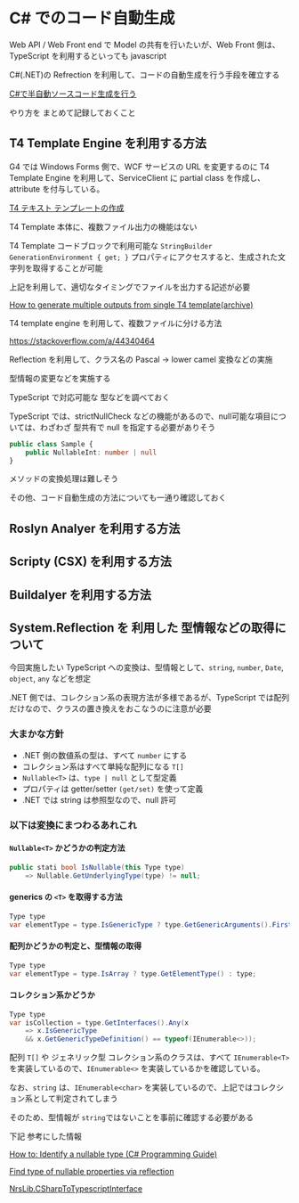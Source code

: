 # C# でのコード自動生成

Web API / Web Front end で Model の共有を行いたいが、Web Front 側は、TypeScript を利用するといっても javascript

C#(.NET)の Refrection を利用して、コードの自動生成を行う手段を確立する

[C#で半自動ソースコード生成を行う](https://qiita.com/skitoy4321/items/bea79049d2b156f64d78)

やり方を まとめて記録しておくこと

## T4 Template Engine を利用する方法

G4 では Windows Forms 側で、WCF サービスの URL を変更するのに T4 Template Engine を利用して、ServiceClient に partial class を作成し、 attribute を付与している。

[T4 テキスト テンプレートの作成](https://docs.microsoft.com/ja-jp/visualstudio/modeling/writing-a-t4-text-template)

T4 Template 本体に、複数ファイル出力の機能はない

T4 Template コードブロックで利用可能な `StringBuilder GenerationEnvironment { get; }` プロパティにアクセスすると、生成された文字列を取得することが可能

上記を利用して、適切なタイミングでファイルを出力する記述が必要

[How to generate multiple outputs from single T4 template(archive)](https://web.archive.org/web/20160501025241/http://www.olegsych.com/2008/03/how-to-generate-multiple-outputs-from-single-t4-template/)


T4 template engine を利用して、複数ファイルに分ける方法

https://stackoverflow.com/a/44340464

Reflection を利用して、クラス名の Pascal -> lower camel 変換などの実施

型情報の変更などを実施する

TypeScript で対応可能な 型などを調べておく

TypeScript では、strictNullCheck などの機能があるので、null可能な項目については、わざわざ 型共有で null を指定する必要がありそう

```typescript
public class Sample {
    public NullableInt: number | null
}
```

メソッドの変換処理は難しそう

その他、コード自動生成の方法についても一通り確認しておく

## Roslyn Analyer を利用する方法


## Scripty (CSX) を利用する方法

## Buildalyer を利用する方法

## System.Reflection を 利用した 型情報などの取得について

今回実施したい TypeScript への変換は、型情報として、`string`, `number`, `Date`, `object`, `any` などを想定

.NET 側では、コレクション系の表現方法が多様であるが、TypeScript では配列だけなので、クラスの置き換えをおこなうのに注意が必要

### 大まかな方針

*   .NET 側の数値系の型は、すべて `number` にする
*   コレクション系はすべて単純な配列になる `T[]`
*   `Nullable<T>` は、`type | null` として型定義
*   プロパティは getter/setter `(get/set)` を使って定義
*   .NET では string は参照型なので、null 許可

### 以下は変換にまつわるあれこれ

#### `Nullable<T>` かどうかの判定方法

```cs
public stati bool IsNullable(this Type type)
    => Nullable.GetUnderlyingType(type) != null;
```

#### generics の `<T>` を取得する方法

```cs
Type type
var elementType = type.IsGenericType ? type.GetGenericArguments().First() : type;
```

#### 配列かどうかの判定と、型情報の取得

```cs
Type type
var elementType = type.IsArray ? type.GetElementType() : type;
```

#### コレクション系かどうか

```cs
Type type
var isCollection = type.GetInterfaces().Any(x
    => x.IsGenericType
    && x.GetGenericTypeDefinition() == typeof(IEnumerable<>));
```
配列 `T[]` や ジェネリック型 コレクション系のクラスは、すべて `IEnumerable<T>`を実装しているので、`IEnumerable<>` を実装しているかを確認している。

なお、`string` は、`IEnumerable<char>` を実装しているので、上記ではコレクション系として判定されてしまう

そのため、型情報が `string`ではないことを事前に確認する必要がある



下記 参考にした情報

[How to: Identify a nullable type (C# Programming Guide)](https://docs.microsoft.com/en-us/dotnet/csharp/programming-guide/nullable-types/how-to-identify-a-nullable-type)

[Find type of nullable properties via reflection](https://stackoverflow.com/a/5644623)

[NrsLib.CSharpToTypescriptInterface](https://github.com/nrslib/NrsLib.CSharpToTypescriptInterface)

